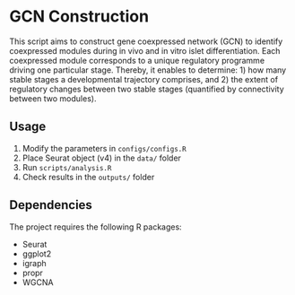 # GCN Construction

This script aims to construct gene coexpressed network (GCN) to identify coexpressed modules during in vivo and in vitro islet differentiation. Each coexpressed module corresponds to a unique regulatory programme driving one particular stage. Thereby, it enables to determine: 1) how many stable stages a developmental trajectory comprises, and 2) the extent of regulatory changes between two stable stages (quantified by connectivity between two modules). 

## Usage
1. Modify the parameters in `configs/configs.R`
2. Place Seurat object (v4) in the `data/` folder
3. Run `scripts/analysis.R`
4. Check results in the `outputs/` folder

## Dependencies

The project requires the following R packages:
- Seurat
- ggplot2
- igraph
- propr
- WGCNA
